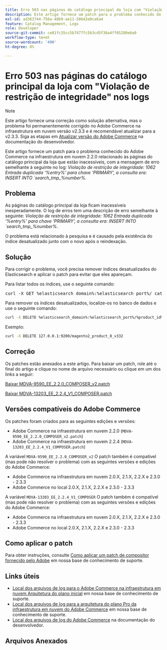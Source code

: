```yaml
---
title: Erro 503 nas páginas do catálogo principal da loja com "Violação de restrição de integridade" nos logs
description: Este artigo fornece um patch para o problema conhecido do Adobe Commerce na infraestrutura em nuvem 2.2.0 relacionado às páginas do catálogo principal da loja que estão inacessíveis.
exl-id: ad363744-756a-48b9-ae11-58642e0ca6a4
feature: Catalog Management, Logs
role: Developer
source-git-commit: ce81fc35cc5b7477fc5b3cd5f36a4ff65280e6a0
workflow-type: tm+mt
source-wordcount: '490'
ht-degree: 0%

---
```


# Erro 503 nas páginas do catálogo principal da loja com &quot;Violação de restrição de integridade&quot; nos logs

>[!NOTE]
>
>Este artigo fornece uma correção como solução alternativa, mas o problema foi permanentemente corrigido no Adobe Commerce na infraestrutura em nuvem versão v2.3.3 e é recomendável atualizar para a v2.3.3. Siga as etapas em [Atualizar versão do Adobe Commerce](https://devdocs.magento.com/cloud/project/project-upgrade.html) na documentação do desenvolvedor.

Este artigo fornece um patch para o problema conhecido do Adobe Commerce na infraestrutura em nuvem 2.2.0 relacionado às páginas do catálogo principal da loja que estão inacessíveis, com a mensagem de erro semelhante à seguinte no log: *Violação de restrição de integridade: 1062 Entrada duplicada &#39;%entry%&#39; para chave &#39;PRIMARY&#39;, a consulta era: INSERT INTO \`search\_tmp\_%number%*.

## Problema

As páginas do catálogo principal da loja ficam inacessíveis inesperadamente. O log de erros tem uma descrição de erro semelhante à seguinte: *Violação de restrição de integridade: 1062 Entrada duplicada &#39;%entry%&#39; para chave &#39;PRIMARY&#39;, a consulta era: INSERT INTO \`search\_tmp\_%number%*.

O problema está relacionado à pesquisa e é causado pela existência do índice desatualizado junto com o novo após o reindexação.

## Solução

Para corrigir o problema, você precisa remover índices desatualizados do Elasticsearch e aplicar o patch para evitar que eles apareçam.

Para listar todos os índices, use o seguinte comando:

<pre>curl -X GET %elasticsearch_domain%:%elasticsearch_port%/_cat/indices</pre>

Para remover os índices desatualizados, localize-os no banco de dados e use o seguinte comando:

```bash
curl -X DELETE %elasticsearch_domain%:%elasticsearch_port%/%product_id%_v%outdated_version%
```

Exemplo:

```bash
curl -X DELETE 127.0.0.1:9200/magento2_product_8_v332
```

## Correção

Os patches estão anexados a este artigo. Para baixar um patch, role até o final do artigo e clique no nome de arquivo necessário ou clique em um dos links a seguir:

[Baixar MDVA-9590\_EE\_2.2.0\_COMPOSER\_v2.patch](assets/MDVA-9590_EE_2.2.0_COMPOSER_v2.patch.zip)

[Baixar MDVA-13203\_EE\_2.2.4\_V1\_COMPOSER.patch](assets/MDVA-13203_EE_2.2.4_V1_COMPOSER.patch.zip)

## Versões compatíveis do Adobe Commerce

Os patches foram criados para as seguintes edições e versões:

* Adobe Commerce na infraestrutura em nuvem 2.2.0 (`MDVA-9590_EE_2.2.0_COMPOSER_v2.patch`)
* Adobe Commerce na infraestrutura em nuvem 2.2.4 (`MDVA-13203_EE_2.2.4_V1_COMPOSER.patch`)

A variável `MDVA-9590_EE_2.2.0_COMPOSER_v2` O patch também é compatível (mas pode não resolver o problema) com as seguintes versões e edições do Adobe Commerce:

* Adobe Commerce na infraestrutura em nuvem 2.0.X, 2.1.X, 2.2.X e 2.3.0 - 2.3.3
* Adobe Commerce no local 2.0.X, 2.1.X, 2.2.X e 2.3.0 - 2.3.3

A variável `MDVA-13203_EE_2.2.4_V1_COMPOSER` O patch também é compatível (mas pode não resolver o problema) com as seguintes versões e edições do Adobe Commerce:

* Adobe Commerce na infraestrutura em nuvem 2.0.X, 2.1.X, 2.2.X e 2.3.0 - 2.3.3
* Adobe Commerce no local 2.0.X, 2.1.X, 2.2.X e 2.3.0 - 2.3.3

## Como aplicar o patch

Para obter instruções, consulte [Como aplicar um patch de compositor fornecido pelo Adobe](/help/how-to/general/how-to-apply-a-composer-patch-provided-by-magento.md) em nossa base de conhecimento de suporte.

## Links úteis

* [Local dos arquivos de log para o Adobe Commerce na infraestrutura em nuvem Arquitetura do plano inicial](/help/how-to/general/log-locations-directories-for-starter-plan.md) em nossa base de conhecimento de suporte.
* [Local dos arquivos de log para a arquitetura do plano Pro da infraestrutura em nuvem do Adobe Commerce](/help/how-to/general/log-locations-directories-for-pro-plan-integration-staging-production.md) em nossa base de conhecimento de suporte.
* [Local dos arquivos de log do Adobe Commerce](https://devdocs.magento.com/guides/v2.3/cloud/trouble/environments-logs.html) na documentação do desenvolvedor.

## Arquivos Anexados

